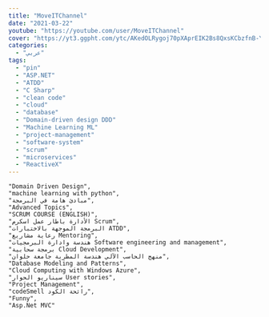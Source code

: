 ```yaml
---
title: "MoveITChannel"
date: "2021-03-22"
youtube: "https://youtube.com/user/MoveITChannel"
cover: "https://yt3.ggpht.com/ytc/AKedOLRygoj70pXAprEIK2Bs8QxsKCbzfnB-YuhhwJaX=s88-c-k-c0x00ffffff-no-rj"
categories:
  - "عربي"
tags:
  - "pin"
  - "ASP.NET"
  - "ATDD"
  - "C Sharp"
  - "clean code"
  - "cloud"
  - "database"
  - "Domain-driven design DDD"
  - "Machine Learning ML"
  - "project-management"
  - "software-system"
  - "scrum"
  - "microservices"
  - "ReactiveX"
---
```


    "Domain Driven Design",
    "machine learning with python",
    "مبادئ هامة في البرمجة",
    "Advanced Topics",
    "SCRUM COURSE (ENGLISH)",
    "الأدارة باطار عمل اسكرم Scrum",
    "البرمجة الموجهة بالاختبارات ATDD",
    "رعاية مشاريع Mentoring",
    "هندسة وادارة البرمجيات Software engineering and management",
    "برمجة سحابية Cloud Development",
    "منهج الحاسب الآلي هندسة المطرية جامعة حلوان",
    "Database Modeling and Patterns",
    "Cloud Computing with Windows Azure",
    "سيناريو الحوار User stories",
    "Project Management",
    "codeSmell رائحة الكود",
    "Funny",
    "Asp.Net MVC"
